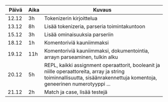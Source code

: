 | Päivä | Aika | Kuvaus
| ----- | ---- | -------
| 12.12 | 3h   | Tokenizerin kirjoittelua
| 13.12 | 8h   | Lisää tokenizeria, parseria toimintakuntoon
| 15.12 | 3h   | Lisää ominaisuuksia parseriin
| 18.12 | 1h   | Komentoriviä kauniimmaksi
| 19.12 | 11h  | Komentoriviä kauniimmaksi, dokumentointia, arrayn parseaminen, tulkin alku
| 20.12 | 5h   | REPL, kaikki assignment operaattorit, booleanit ja niille operaattoreita, array ja string toiminnallisuutta, sisäänrakennettuja komentoja, geneerinen numerotyyppi ...
| 21.12 | 2h   | Match ja case, lisää testejä